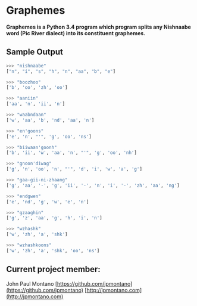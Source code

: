 # Graphemes

**Graphemes is a Python 3.4 program which program splits any Nishnaabe word (Pic River dialect) into its constituent graphemes.**


## Sample Output

```python
>>> "nishnaabe"
["n", "i", "s", "h", "n", "aa", "b", "e"]

>>> "boozhoo"
['b', 'oo', 'zh', 'oo']

>>> "aaniin"
['aa', 'n', 'ii', 'n']

>>> "waabndaan"
['w', 'aa', 'b', 'nd', 'aa', 'n']

>>> "en'goons"
['e', 'n', "'", 'g', 'oo', 'ns']

>>> "biiwaan'goonh"
['b', 'ii', 'w', 'aa', 'n', "'", 'g', 'oo', 'nh']

>>> "gnoon'diwag"
['g', 'n', 'oo', 'n', "'", 'd', 'i', 'w', 'a', 'g']

>>> "gaa-gii-ni-zhaang"
['g', 'aa', '-', 'g', 'ii', '-', 'n', 'i', '-', 'zh', 'aa', 'ng']

>>> "endgwen"
['e', 'nd', 'g', 'w', 'e', 'n']

>>> "gzaaghin"
['g', 'z', 'aa', 'g', 'h', 'i', 'n']

>>> "wzhashk"
['w', 'zh', 'a', 'shk']

>>> "wzhashkoons"
['w', 'zh', 'a', 'shk', 'oo', 'ns']
```



## Current project member:

John Paul Montano
[https://github.com/jpmontano](https://github.com/jpmontano)
[http://jpmontano.com](http://jpmontano.com)
